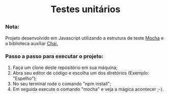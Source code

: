 # <p align="center">Testes unitários</p>
### Nota: 
<p>Projeto desenvolvido em Javascript utilizando a estrutura de teste <a href="https://mochajs.org/" target="_blank">Mocha</a> e a biblioteca auxiliar <a href="https://www.chaijs.com/#:~:text=Chai%20is%20a%20BDD%20%2F%20TDD,with%20any%20javascript%20testing%20framework." target="_blank">Chai.</a></p>

### Passo a passo para executar o projeto: <br/>

<ol>
  <li>Faça um clone deste repositório em sua máquina;</li>
  <li>Abra seu editor de código e escolha um dos diretórios (Exemplo:  "Espelho");</li>
  <li>No seu terminal rode o comando "npm install";</li>
  <li>Em seguida execute o comando "mocha" e veja a mágica acontecer ;-).</li>
</ol>


